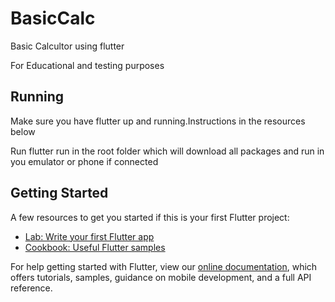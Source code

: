 # BasicCalc

Basic Calcultor using flutter

For Educational and testing purposes

## Running

Make sure you have flutter up and running.Instructions in the resources below

Run flutter run in the root folder which will download all packages and run in you emulator or phone if connected

## Getting Started

A few resources to get you started if this is your first Flutter project:

- [Lab: Write your first Flutter app](https://flutter.io/docs/get-started/codelab)
- [Cookbook: Useful Flutter samples](https://flutter.io/docs/cookbook)

For help getting started with Flutter, view our 
[online documentation](https://flutter.io/docs), which offers tutorials, 
samples, guidance on mobile development, and a full API reference.
